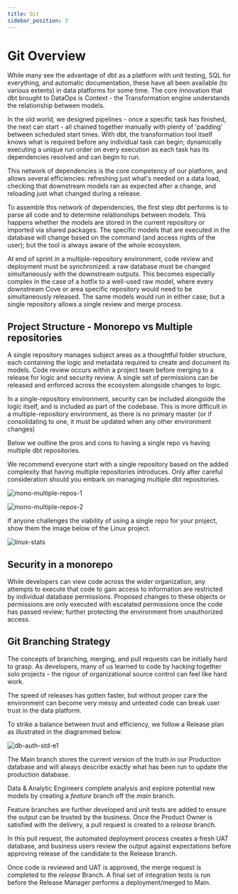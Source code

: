 ```yaml
---
title: Git
sidebar_position: 3
---
```

# Git Overview

While many see the advantage of dbt as a platform with unit testing, SQL for everything, and automatic documentation, these have all been available (to various extents) in data platforms for some time. The core innovation that dbt brought to DataOps is Context - the Transformation engine understands the relationship between models.

In the old world, we designed pipelines - once a specific task has finished, the next can start - all chained together manually with plenty of 'padding' between scheduled start times. With dbt, the transformation tool itself knows what is required before any individual task can begin; dynamically executing a unique run order on every execution as each task has its dependencies resolved and can begin to run.

This network of dependencies is the core competency of our platform, and allows several efficiencies: refreshing just what's needed on a data load, checking that downstream models ran as expected after a change, and reloading just what changed during a release.

To assemble this network of dependencies, the first step dbt performs is to parse all code and to determine relationships between models. This happens whether the models are stored in the current repository or imported via shared packages. The specific models that are executed in the database will change based on the command (and access rights of the user); but the tool is always aware of the whole ecosystem.

At end of sprint in a multiple-repository environment, code review and deployment must be synchronized: a raw database must be changed simultaneously with the downstream outputs. This becomes especially complex in the case of a hotfix to a well-used raw model, where every downstream Cove or area specific repository would need to be simultaneously released. The same models would run in either case; but a single repository allows a single review and merge process.

## Project Structure - Monorepo vs Multiple repositories

A single repository manages subject areas as a thoughtful folder structure, each containing the logic and metadata required to create and document its models. Code review occurs within a project team before merging to a release for logic and security review. A single set of permissions can be released and enforced across the ecosystem alongside changes to logic.

In a single-repository environment, security can be included alongside the logic itself, and is included as part of the codebase. This is more difficult in a multiple-repository environment, as there is no primary master (or if consolidating to one, it must be updated when any other environment changes)

Below we outline the pros and cons to having a single repo vs having multiple dbt repositories.

We recommend everyone start with a single repository based on the added complexity that having multiple repositories introduces. Only after careful consideration should you embark on managing multiple dbt repositories.

![mono-multiple-repos-1](./assets/git-st2.png)

![mono-multiple-repos-2](./assets/git-st1.png)

If anyone challenges the viability of using a single repo for your project, show them the image below of the Linux project.

![linux-stats](./assets/linux-stats.png)

## Security in a monorepo

While developers can view code across the wider organization, any attempts to execute that code to gain access to information are restricted by individual database permissions. Proposed changes to these objects or permissions are only executed with escalated permissions once the code has passed review; further protecting the environment from unauthorized access.

## Git Branching Strategy

The concepts of branching, merging, and pull requests can be initially hard to grasp. As developers, many of us learned to code by hacking together solo projects - the rigour of organizational source control can feel like hard work.

The speed of releases has gotten faster, but without proper care the environment can become very messy and untested code can break user trust in the data platform.

To strike a balance between trust and efficiency, we follow a Release plan as illustrated in the diagrammed below.

![db-auth-std-e1](./assets/git-st3.png)

The Main branch stores the current version of the truth in our Production database and will always describe exactly what has been run to update the production database.

Data & Analytic Engineers complete analysis and explore potential new models by creating a *feature* branch off the *main* branch.

Feature branches are further developed and unit tests are added to ensure the output can be trusted by the business. Once the Product Owner is satisfied with the delivery, a pull request is created to a *release* branch.

In this pull request, the automated deployment process creates a fresh UAT database, and business users review the output against expectations before approving release of the candidate to the Release branch.

Once code is reviewed and UAT is approved, the merge request is completed to the *release* Branch. A final set of integration tests is run before the Release Manager performs a deployment/merged to Main.
